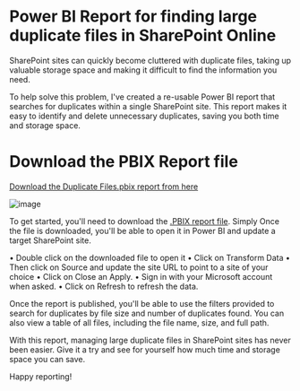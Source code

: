 # Power BI Report for finding large duplicate files in SharePoint Online

SharePoint sites can quickly become cluttered with duplicate files, taking up valuable storage space and making it difficult to find the information you need.

To help solve this problem, I've created a re-usable Power BI report that searches for duplicates within a single SharePoint site. This report makes it easy to identify and delete unnecessary duplicates, saving you both time and storage space.

# Download the PBIX Report file
[Download the Duplicate Files.pbix report from here](https://github.com/Zerg00s/sp-duplicate-files-report/raw/main/Duplicate%20Files.pbix)

![image](https://user-images.githubusercontent.com/2797648/217652660-bd7c86a4-c49e-4f84-a7c6-a07909e0bf4b.png)


To get started, you'll need to download the [.PBIX report file]((https://github.com/Zerg00s/sp-duplicate-files-report/raw/main/Duplicate%20Files.pbix)). Simply Once the file is downloaded, you'll be able to open it in Power BI and update a target SharePoint site.

•	Double click on the downloaded file to open it
•	Click on Transform Data
•	Then click on Source and update the site URL to point to a site of your choice
•	Click on Close an Apply.
•	Sign in with your Microsoft account when asked.
•	Click on Refresh to refresh the data. 

Once the report is published, you'll be able to use the filters provided to search for duplicates by file size and number of duplicates found. You can also view a table of all files, including the file name, size, and full path.

With this report, managing large duplicate files in SharePoint sites has never been easier. Give it a try and see for yourself how much time and storage space you can save.

Happy reporting!

